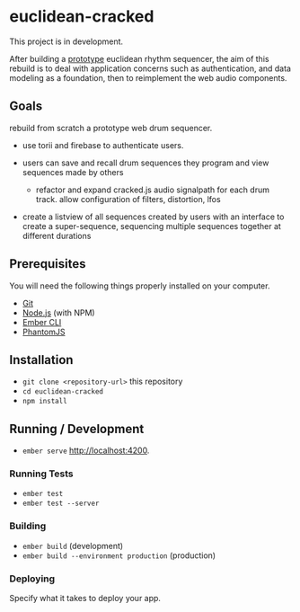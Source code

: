 # euclidean-cracked
This project is in development.

After building a  [prototype](https://cracked-doodles.firebaseapp.com/doodles/sequencer) euclidean rhythm sequencer, the aim of this rebuild is to deal with application concerns such as authentication, and data modeling as a foundation, then to reimplement the web audio components.


## Goals
rebuild from scratch a prototype web drum sequencer.

- use torii and firebase to authenticate users.
- users can save and recall drum sequences they program and view sequences made by others
  - refactor and expand cracked.js audio signalpath for each drum track. allow configuration of filters, distortion, lfos

-  create a listview of all sequences created by users with an interface to create a super-sequence, sequencing multiple sequences together at different durations




## Prerequisites

You will need the following things properly installed on your computer.

* [Git](https://git-scm.com/)
* [Node.js](https://nodejs.org/) (with NPM)
* [Ember CLI](https://ember-cli.com/)
* [PhantomJS](http://phantomjs.org/)

## Installation

* `git clone <repository-url>` this repository
* `cd euclidean-cracked`
* `npm install`

## Running / Development

* `ember serve`
[http://localhost:4200](http://localhost:4200).

### Running Tests

* `ember test`
* `ember test --server`

### Building

* `ember build` (development)
* `ember build --environment production` (production)

### Deploying

Specify what it takes to deploy your app.
